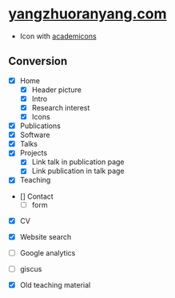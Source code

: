 # [yangzhuoranyang.com](https://yangzhuoranyang.com)


- Icon with [academicons](http://blog.schochastics.net/post/academicons-my-first-quarto-extension/)

## Conversion

- [x] Home
   - [x] Header picture
   - [x] Intro
   - [x] Research interest
   - [x] Icons
- [x] Publications
- [x] Software
- [x] Talks
- [x] Projects
   - [x] Link talk in publication page
   - [x] Link publication in talk page
- [x] Teaching
- [] Contact
   - [ ] form
- [x] CV
- [x] Website search
- [ ] Google analytics
- [ ] giscus
- [x] Old teaching material

